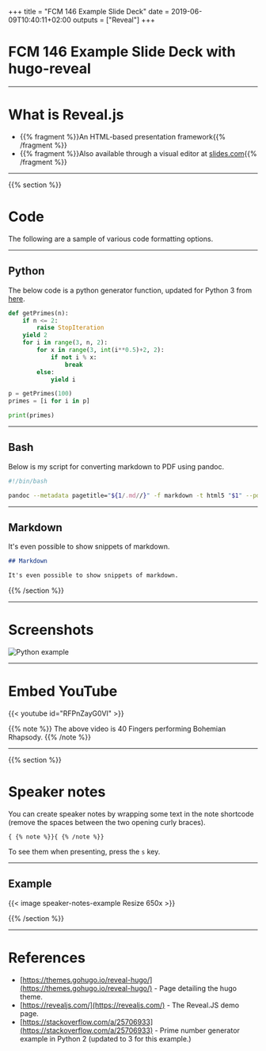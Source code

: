 +++
title = "FCM 146 Example Slide Deck"
date = 2019-06-09T10:40:11+02:00
outputs = ["Reveal"]
+++

# FCM 146 Example Slide Deck with hugo-reveal

---

# What is Reveal.js

- {{% fragment %}}An HTML-based presentation framework{{% /fragment %}}
- {{% fragment %}}Also available through a visual editor at [slides.com](slides.com){{% /fragment %}}

---

{{% section %}}

# Code

The following are a sample of various code formatting options.

---

## Python

The below code is a python generator function, updated for Python 3 from [here](https://stackoverflow.com/a/25706933).

~~~python
def getPrimes(n):
    if n <= 2:
        raise StopIteration
    yield 2
    for i in range(3, n, 2):
        for x in range(3, int(i**0.5)+2, 2):
            if not i % x:
                break
        else:
            yield i

p = getPrimes(100)
primes = [i for i in p]

print(primes)
~~~

---

## Bash

Below is my script for converting markdown to PDF using pandoc.

~~~bash
#!/bin/bash

pandoc --metadata pagetitle="${1/.md//}" -f markdown -t html5 "$1" --pdf-engine wkhtmltopdf --css ~/pandocPDF/tufte.css -o "${1/.md/.pdf}";
~~~

---

## Markdown

It's even possible to show snippets of markdown.

~~~markdown
## Markdown

It's even possible to show snippets of markdown.
~~~

{{% /section %}}

---

# Screenshots

![Python example](/carbon-smaller.png)

---

# Embed YouTube

{{< youtube id="RFPnZayG0VI" >}}

{{% note %}}
The above video is 40 Fingers performing Bohemian Rhapsody.
{{% /note %}}

---

{{% section %}}

# Speaker notes

You can create speaker notes by wrapping some text in the note shortcode (remove the spaces between the two opening curly braces).

~~~
{ {% note %}}{ {% /note %}}
~~~

To see them when presenting, press the `s` key.

---

## Example

{{< image speaker-notes-example Resize 650x >}}

{{% /section %}}

---

# References

- [https://themes.gohugo.io/reveal-hugo/](https://themes.gohugo.io/reveal-hugo/) - Page detailing the hugo theme.
- [https://revealjs.com/](https://revealjs.com/) - The Reveal.JS demo page.
- [https://stackoverflow.com/a/25706933](https://stackoverflow.com/a/25706933) - Prime number generator example in Python 2 (updated to 3 for this example.)